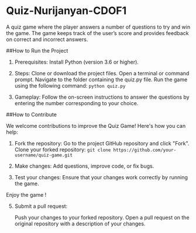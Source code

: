 # Quiz-Nurijanyan-CDOF1
A quiz game where the player answers a number of questions to try and win the game. The game keeps track of the user’s score and provides feedback on correct and incorrect answers.

##How to Run the Project

1. Prerequisites:
   Install Python (version 3.6 or higher).
   
3. Steps:
   Clone or download the project files.
   Open a terminal or command prompt.
   Navigate to the folder containing the quiz.py file.
   Run the game using the following command: `python quiz.py`

3. Gameplay:
   Follow the on-screen instructions to answer the questions by entering the number corresponding to your choice.

##How to Contribute

We welcome contributions to improve the Quiz Game! Here's how you can help:

1. Fork the repository:
   Go to the project GitHub repository and click "Fork".
   Clone your forked repository: `git clone https://github.com/your-username/quiz-game.git`

2. Make changes:
   Add questions, improve code, or fix bugs.

3. Test your changes:
   Ensure that your changes work correctly by running the game.

Enjoy the game !

5. Submit a pull request:

   Push your changes to your forked repository.
   Open a pull request on the original repository with a description of your changes.
